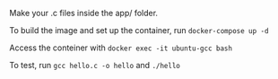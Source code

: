 Make your .c files inside the app/ folder.

To build the image and set up the container, run `docker-compose up -d`

Access the conteiner with `docker exec -it ubuntu-gcc bash`

To test, run `gcc hello.c -o hello` and `./hello`
